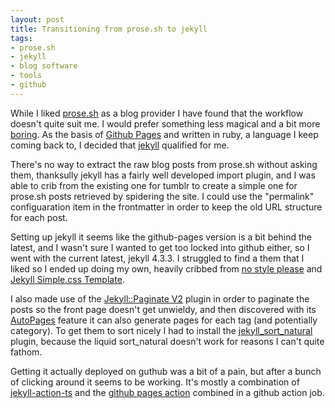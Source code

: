 ```yaml
---
layout: post
title: Transitioning from prose.sh to jekyll
tags:
- prose.sh
- jekyll
- blog software
- tools
- github
---
```


While I liked [prose.sh](https://prose.sh) as a blog provider I have found that the workflow doesn't quite suit me. I would prefer something less magical and a bit more [boring](https://boringtechnology.club). As the basis of [Github Pages](https://pages.github.com) and written in ruby, a language I keep coming back to, I decided that [jekyll](https://jekyllrb.com) qualified for me.

There's no way to extract the raw blog posts from prose.sh without asking them, thanksully jekyll has a fairly well developed import plugin, and I was able to crib from the existing one for tumblr to create a simple one for prose.sh posts retrieved by spidering the site. I could use the "permalink" configuaration item in the frontmatter in order to keep the old URL structure for each post.

Setting up jekyll it seems like the github-pages version is a bit behind the latest, and I wasn't sure I wanted to get too locked into github either, so I went with the current latest, jekyll 4.3.3. I struggled to find a them that I liked so I ended up doing my own, heavily cribbed from [no style please](https://riggraz.dev/no-style-please/) and [Jekyll Simple.css Template](https://github.com/kevquirk/jekyll-simplecss-template).

I also made use of the [Jekyll::Paginate V2](https://github.com/sverrirs/jekyll-paginate-v2) plugin in order to paginate the posts so the front page doesn't get unwieldy, and then discovered with its [AutoPages](https://github.com/sverrirs/jekyll-paginate-v2/blob/master/README-AUTOPAGES.md) feature it can also generate pages for each tag (and potentially category). To get them to sort nicely I had to install the [jekyll_sort_natural](https://github.com/mslinn/jekyll_sort_natural) plugin, because the liquid sort_natural doesn't work for reasons I can't quite fathom.

Getting it actually deployed on guthub was a bit of a pain, but after a bunch of clicking around it seems to be working. It's mostly a combination of [jekyll-action-ts](https://github.com/limjh16/jekyll-action-ts) and the [github pages action](https://github.com/peaceiris/actions-gh-pages) combined in a github action job.
